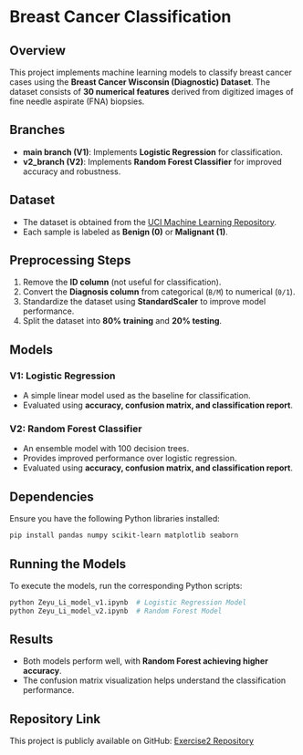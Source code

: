 # Breast Cancer Classification

## Overview
This project implements machine learning models to classify breast cancer cases using the **Breast Cancer Wisconsin (Diagnostic) Dataset**. The dataset consists of **30 numerical features** derived from digitized images of fine needle aspirate (FNA) biopsies.

## Branches
- **main branch (V1)**: Implements **Logistic Regression** for classification.
- **v2_branch (V2)**: Implements **Random Forest Classifier** for improved accuracy and robustness.

## Dataset
- The dataset is obtained from the [UCI Machine Learning Repository](https://archive.ics.uci.edu/ml/datasets/Breast+Cancer+Wisconsin+%28Diagnostic%29).
- Each sample is labeled as **Benign (0)** or **Malignant (1)**.

## Preprocessing Steps
1. Remove the **ID column** (not useful for classification).
2. Convert the **Diagnosis column** from categorical (`B/M`) to numerical (`0/1`).
3. Standardize the dataset using **StandardScaler** to improve model performance.
4. Split the dataset into **80% training** and **20% testing**.

## Models
### **V1: Logistic Regression**
- A simple linear model used as the baseline for classification.
- Evaluated using **accuracy, confusion matrix, and classification report**.

### **V2: Random Forest Classifier**
- An ensemble model with 100 decision trees.
- Provides improved performance over logistic regression.
- Evaluated using **accuracy, confusion matrix, and classification report**.

## Dependencies
Ensure you have the following Python libraries installed:
```bash
pip install pandas numpy scikit-learn matplotlib seaborn
```

## Running the Models
To execute the models, run the corresponding Python scripts:
```bash
python Zeyu_Li_model_v1.ipynb  # Logistic Regression Model
python Zeyu_Li_model_v2.ipynb  # Random Forest Model
```

## Results
- Both models perform well, with **Random Forest achieving higher accuracy**.
- The confusion matrix visualization helps understand the classification performance.

## Repository Link
This project is publicly available on GitHub: [Exercise2 Repository](https://github.com/Arsney091289421/Exercise2.git)
